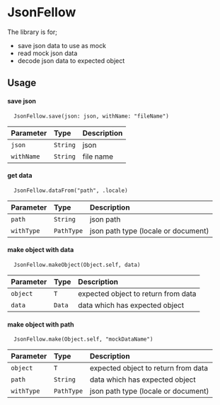 
# JsonFellow

The library is for;
- save json data to use as mock
- read mock json data
- decode json data to expected object

## Usage

#### save json

```
  JsonFellow.save(json: json, withName: "fileName")
```

| Parameter | Type     | Description                |
| :-------- | :------- | :------------------------- |
| `json` | `String` | json |
| `withName` | `String` | file name |

#### get data

```
  JsonFellow.dataFrom("path", .locale)
```

| Parameter | Type     | Description                        |
| :-------- | :------- | :-------------------------------- |
| `path`     | `String`   | json path |
| `withType` | `PathType` | json path type (locale or document) |

#### make object with data
```
  JsonFellow.makeObject(Object.self, data)
```

| Parameter | Type     | Description                        |
| :-------- | :------- | :-------------------------------- |
| `object` | `T `   | expected object to return from data |
| `data`   | `Data` | data which has expected object |

#### make object with path

```
  JsonFellow.make(Object.self, "mockDataName")
```

| Parameter | Type     | Description                        |
| :-------- | :------- | :-------------------------------- |
| `object`   | `T `      | expected object to return from data |
| `path`     | `String`  | data which has expected object |
| `withType` | `PathType`| json path type (locale or document) |
